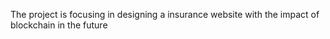The project is focusing in designing a insurance website with the impact of blockchain in the future
